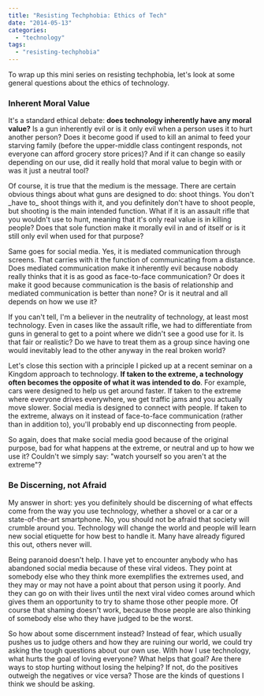 ```yaml
---
title: "Resisting Techphobia: Ethics of Tech"
date: "2014-05-13"
categories: 
  - "technology"
tags: 
  - "resisting-techphobia"
---
```


To wrap up this mini series on resisting techphobia, let's look at some general questions about the ethics of technology.

### Inherent Moral Value

It's a standard ethical debate: **does technology inherently have any moral value?** Is a gun inherently evil or is it only evil when a person uses it to hurt another person? Does it become good if used to kill an animal to feed your starving family (before the upper-middle class contingent responds, not everyone can afford grocery store prices)? And if it can change so easily depending on our use, did it really hold that moral value to begin with or was it just a neutral tool?

<!--more-->Of course, it is true that the medium is the message. There are certain obvious things about what guns are designed to do: shoot things. You don't _have to_ shoot things with it, and you definitely don't have to shoot people, but shooting is the main intended function. What if it is an assault rifle that you wouldn't use to hunt, meaning that it's only real value is in killing people? Does that sole function make it morally evil in and of itself or is it still only evil when used for that purpose?

Same goes for social media. Yes, it is mediated communication through screens. That carries with it the function of communicating from a distance. Does mediated communication make it inherently evil because nobody really thinks that it is as good as face-to-face communication? Or does it make it good because communication is the basis of relationship and mediated communication is better than none? Or is it neutral and all depends on how we use it?

If you can't tell, I'm a believer in the neutrality of technology, at least most technology. Even in cases like the assault rifle, we had to differentiate from guns in general to get to a point where we didn't see a good use for it. Is that fair or realistic? Do we have to treat them as a group since having one would inevitably lead to the other anyway in the real broken world?

Let's close this section with a principle I picked up at a recent seminar on a Kingdom approach to technology. **If taken to the extreme, a technology often becomes the opposite of what it was intended to do**. For example, cars were designed to help us get around faster. If taken to the extreme where everyone drives everywhere, we get traffic jams and you actually move slower. Social media is designed to connect with people. If taken to the extreme, always on it instead of face-to-face communication (rather than in addition to), you'll probably end up disconnecting from people.

So again, does that make social media good because of the original purpose, bad for what happens at the extreme, or neutral and up to how we use it? Couldn't we simply say: "watch yourself so you aren't at the extreme"?

### Be Discerning, not Afraid

My answer in short: yes you definitely should be discerning of what effects come from the way you use technology, whether a shovel or a car or a state-of-the-art smartphone. No, you should not be afraid that society will crumble around you. Technology will change the world and people will learn new social etiquette for how best to handle it. Many have already figured this out, others never will.

Being paranoid doesn't help. I have yet to encounter anybody who has abandoned social media because of these viral videos. They point at somebody else who they think more exemplifies the extremes used, and they may or may not have a point about that person using it poorly. And they can go on with their lives until the next viral video comes around which gives them an opportunity to try to shame those other people more. Of course that shaming doesn't work, because those people are also thinking of somebody else who they have judged to be the worst.

So how about some discernment instead? Instead of fear, which usually pushes us to judge others and how they are ruining our world, we could try asking the tough questions about our own use. With how I use technology, what hurts the goal of loving everyone? What helps that goal? Are there ways to stop hurting without losing the helping? If not, do the positives outweigh the negatives or vice versa? Those are the kinds of questions I think we should be asking.
